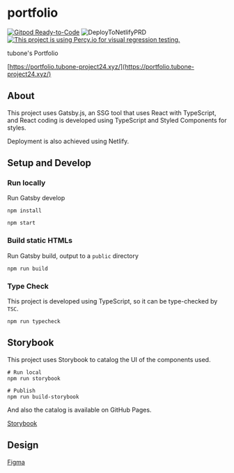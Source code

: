 # portfolio
[![Gitpod Ready-to-Code](https://img.shields.io/badge/Gitpod-Ready--to--Code-blue?logo=gitpod)](https://gitpod.io/#https://github.com/tubone24/portfolio) 
![DeployToNetlifyPRD](https://github.com/tubone24/portfolio/workflows/DeployToNetlifyPRD/badge.svg)
[![This project is using Percy.io for visual regression testing.](https://percy.io/static/images/percy-badge.svg)](https://percy.io/d0b9144f/portfolio)

tubone's Portfolio

[https://portfolio.tubone-project24.xyz/](https://portfolio.tubone-project24.xyz/)

## About

This project uses Gatsby.js, an SSG tool that uses React with TypeScript, and React coding is developed using TypeScript and Styled Components for styles.

Deployment is also achieved using Netlify.

## Setup and Develop

### Run locally

Run Gatsby develop

```
npm install

npm start
```

### Build static HTMLs

Run Gatsby build, output to a `public` directory

```
npm run build
```

### Type Check

This project is developed using TypeScript, so it can be type-checked by `TSC`.

```
npm run typecheck
```

## Storybook

This project uses Storybook to catalog the UI of the components used.

```
# Run local
npm run storybook

# Publish
npm run build-storybook
```

And also the catalog is available on GitHub Pages.

[Storybook](https://tubone24.github.io/portfolio/?path=/story/example-introduction--page)

## Design

[Figma](https://www.figma.com/file/ay3SORZ5aWVpZQov8ewrcL/portfolio?node-id=0%3A1)

